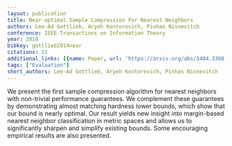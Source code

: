 ```yaml
---
layout: publication
title: Near-optimal Sample Compression For Nearest Neighbors
authors: Lee-Ad Gottlieb, Aryeh Kontorovich, Pinhas Nisnevitch
conference: IEEE Transactions on Information Theory
year: 2018
bibkey: gottlieb2014near
citations: 22
additional_links: [{name: Paper, url: 'https://arxiv.org/abs/1404.3368'}]
tags: ["Evaluation"]
short_authors: Lee-Ad Gottlieb, Aryeh Kontorovich, Pinhas Nisnevitch
---
```

We present the first sample compression algorithm for nearest neighbors with
non-trivial performance guarantees. We complement these guarantees by
demonstrating almost matching hardness lower bounds, which show that our bound
is nearly optimal. Our result yields new insight into margin-based nearest
neighbor classification in metric spaces and allows us to significantly sharpen
and simplify existing bounds. Some encouraging empirical results are also
presented.